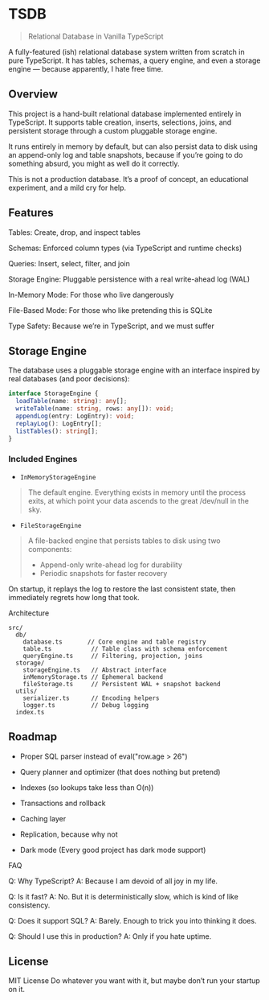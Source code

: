 # TSDB

> Relational Database in Vanilla TypeScript

A fully-featured (ish) relational database system written from scratch in pure TypeScript.
It has tables, schemas, a query engine, and even a storage engine — because apparently, I hate free time.

## Overview

This project is a hand-built relational database implemented entirely in TypeScript.
It supports table creation, inserts, selections, joins, and persistent storage through a custom pluggable storage engine.

It runs entirely in memory by default, but can also persist data to disk using an append-only log and table snapshots, because if you’re going to do something absurd, you might as well do it correctly.

This is not a production database. It’s a proof of concept, an educational experiment, and a mild cry for help.

## Features

Tables: Create, drop, and inspect tables

Schemas: Enforced column types (via TypeScript and runtime checks)

Queries: Insert, select, filter, and join

Storage Engine: Pluggable persistence with a real write-ahead log (WAL)

In-Memory Mode: For those who live dangerously

File-Based Mode: For those who like pretending this is SQLite

Type Safety: Because we’re in TypeScript, and we must suffer

## Storage Engine

The database uses a pluggable storage engine with an interface inspired by real databases (and poor decisions):

```ts
interface StorageEngine {
  loadTable(name: string): any[];
  writeTable(name: string, rows: any[]): void;
  appendLog(entry: LogEntry): void;
  replayLog(): LogEntry[];
  listTables(): string[];
}
```

### Included Engines
- `InMemoryStorageEngine`
> The default engine. Everything exists in memory until the process exits, at which point your data ascends to the great /dev/null in the sky.

- `FileStorageEngine`
> A file-backed engine that persists tables to disk using two components:
> - Append-only write-ahead log for durability
> - Periodic snapshots for faster recovery

On startup, it replays the log to restore the last consistent state, then immediately regrets how long that took.

Architecture
```
src/
  db/
    database.ts       // Core engine and table registry
    table.ts           // Table class with schema enforcement
    queryEngine.ts     // Filtering, projection, joins
  storage/
    storageEngine.ts   // Abstract interface
    inMemoryStorage.ts // Ephemeral backend
    fileStorage.ts     // Persistent WAL + snapshot backend
  utils/
    serializer.ts      // Encoding helpers
    logger.ts          // Debug logging
  index.ts
```

## Roadmap

- Proper SQL parser instead of eval("row.age > 26")

- Query planner and optimizer (that does nothing but pretend)

- Indexes (so lookups take less than O(n))

- Transactions and rollback

- Caching layer

- Replication, because why not

- Dark mode (Every good project has dark mode support)

FAQ

Q: Why TypeScript?
A: Because I am devoid of all joy in my life.

Q: Is it fast?
A: No. But it is deterministically slow, which is kind of like consistency.

Q: Does it support SQL?
A: Barely. Enough to trick you into thinking it does.

Q: Should I use this in production?
A: Only if you hate uptime.

## License

MIT License
Do whatever you want with it, but maybe don’t run your startup on it.
